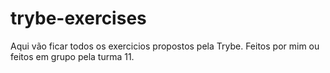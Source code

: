 # trybe-exercises

Aqui vão ficar todos os exercicios propostos pela Trybe.
Feitos por mim ou feitos em grupo pela turma 11.

